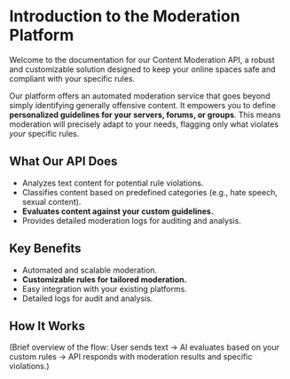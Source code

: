 # Introduction to the Moderation Platform

Welcome to the documentation for our Content Moderation API, a robust and customizable solution designed to keep your online spaces safe and compliant with your specific rules.

Our platform offers an automated moderation service that goes beyond simply identifying generally offensive content. It empowers you to define **personalized guidelines for your servers, forums, or groups**. This means moderation will precisely adapt to your needs, flagging only what violates *your* specific rules.

## What Our API Does
* Analyzes text content for potential rule violations.
* Classifies content based on predefined categories (e.g., hate speech, sexual content).
* **Evaluates content against your custom guidelines.**
* Provides detailed moderation logs for auditing and analysis.

## Key Benefits
* Automated and scalable moderation.
* **Customizable rules for tailored moderation.**
* Easy integration with your existing platforms.
* Detailed logs for audit and analysis.

## How It Works
(Brief overview of the flow: User sends text -> AI evaluates based on your custom rules -> API responds with moderation results and specific violations.)